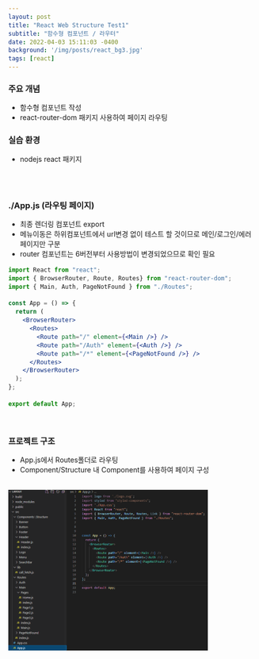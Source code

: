```yaml
---
layout: post
title: "React Web Structure Test1"
subtitle: "함수형 컴포넌트 / 라우터"
date: 2022-04-03 15:11:03 -0400
background: '/img/posts/react_bg3.jpg'
tags: [react]
---
```


### 주요 개념 
* 함수형 컴포넌트 작성
* react-router-dom 패키지 사용하여 페이지 라우팅

### 실습 환경
* nodejs react 패키지

<br>
<br>

### ./App.js (라우팅 페이지)
* 최종 렌더링 컴포넌트 export
* 메뉴이동은 하위컴포넌트에서 url변경 없이 테스트 할 것이므로 메인/로그인/에러 페이지만 구분
* router 컴포넌트는 6버전부터 사용방법이 변경되었으므로 확인 필요

``` jsx
import React from "react";
import { BrowserRouter, Route, Routes} from "react-router-dom";
import { Main, Auth, PageNotFound } from "./Routes";

const App = () => {
  return (
    <BrowserRouter>
      <Routes>
        <Route path="/" element={<Main />} />
        <Route path="/Auth" element={<Auth />} />
        <Route path="/*" element={<PageNotFound />} />
      </Routes>
    </BrowserRouter>
  );
};

export default App;
```
<br>

### 프로젝트 구조
* App.js에서 Routes폴더로 라우팅
* Component/Structure 내 Component를 사용하여 페이지 구성

<br>

<img src="/img/work/react_structure.png" width="80%" height="80%"> 	

